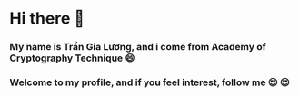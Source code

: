 # Hi there 👋
### My name is Trần Gia Lương, and i come from Academy of Cryptography Technique 😄
### Welcome to my profile, and if you feel interest, follow me :heart_eyes: 😍
<!--
**TGLuong/TGLuong** is a ✨ _special_ ✨ repository because its `README.md` (this file) appears on your GitHub profile.

Here are some ideas to get you started:

- 🔭 I’m currently working on ...
- 🌱 I’m currently learning ...
- 👯 I’m looking to collaborate on ...
- 🤔 I’m looking for help with ...
- 💬 Ask me about ...
- 📫 How to reach me: ...
- 😄 Pronouns: ...
- ⚡ Fun fact: ...
-->
